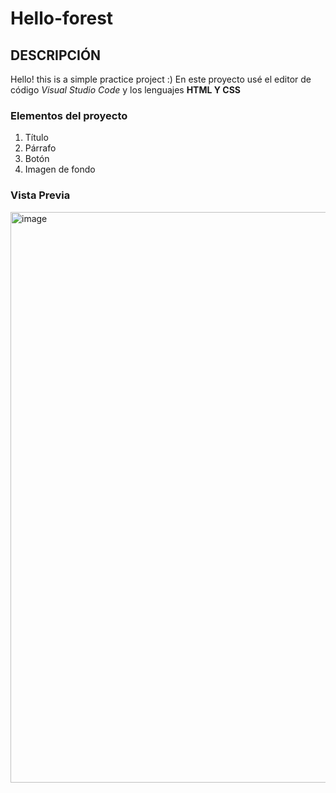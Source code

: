 # Hello-forest
## DESCRIPCIÓN
Hello! this is a simple practice project :)
En este proyecto usé el editor de código *Visual Studio Code* y los lenguajes **HTML Y CSS**

### Elementos del proyecto
<ol>
  <li> Título </li>
  <li> Párrafo </li>
  <li> Botón </li>
  <li> Imagen de fondo </li>  
</ol>

### Vista Previa
<img width="913" alt="image" src="https://github.com/lillyls/Hello-forest/assets/151888503/58c1efe7-89a7-4eab-8fa1-b18f72c37db8">


